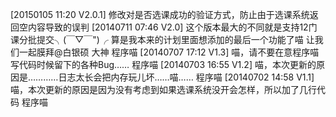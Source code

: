 [20150105 11:20	V2.0.1]
	修改对是否选课成功的验证方式，防止由于选课系统返回空内容导致的误判
[20140711 07:46	V2.0]
	这个版本最大的不同就是支持12门课分批提交╮(￣▽￣")╭ 算是我本来的计划里面想添加的最后一个功能了喵
	让我们一起膜拜@白银硕 大神
	程序喵
[20140707 17:12	V1.3]
	喵，请不要在意程序喵写代码时候留下的各种Bug……
	程序喵
[20140703 16:55	V1.2]
	喵，本次更新的原因是…………日志太长会把内存玩儿坏……喵……
	程序喵
[20140702 14:58	V1.1]
	喵，本次更新的原因是因为没有考虑到如果选课系统没开会怎样，所以加了几行代码
	程序喵